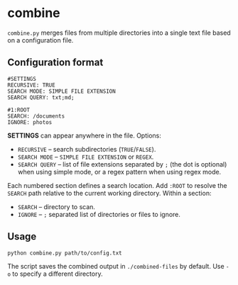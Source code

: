 # combine

`combine.py` merges files from multiple directories into a single text file based on a configuration file.

## Configuration format

```
#SETTINGS
RECURSIVE: TRUE
SEARCH MODE: SIMPLE FILE EXTENSION
SEARCH QUERY: txt;md;

#1:ROOT
SEARCH: /documents
IGNORE: photos
```

**SETTINGS** can appear anywhere in the file. Options:

- `RECURSIVE` – search subdirectories (`TRUE`/`FALSE`).
- `SEARCH MODE` – `SIMPLE FILE EXTENSION` or `REGEX`.
- `SEARCH QUERY` – list of file extensions separated by `;` (the dot is optional) when using simple mode, or a regex pattern when using regex mode.

Each numbered section defines a search location. Add `:ROOT` to resolve the `SEARCH` path relative to the current working directory. Within a section:

- `SEARCH` – directory to scan.
- `IGNORE` – `;` separated list of directories or files to ignore.

## Usage

```
python combine.py path/to/config.txt
```

The script saves the combined output in `./combined-files` by default. Use `-o` to specify a different directory.
